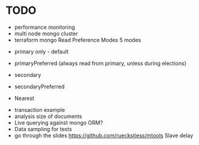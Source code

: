 # TODO

* performance monitoring
* multi node mongo cluster
* terraform mongo
Read Preference Modes
5 modes
 - primary only - default
 - primaryPreferred (always read from primary, unless during elections)
 - secondary
 - secondaryPreferred

 - Nearest
* transaction example
* analysis size of documents
* Live querying against mongo ORM?
* Data sampling for tests
* go through the slides
https://github.com/rueckstiess/mtools
Slave delay
